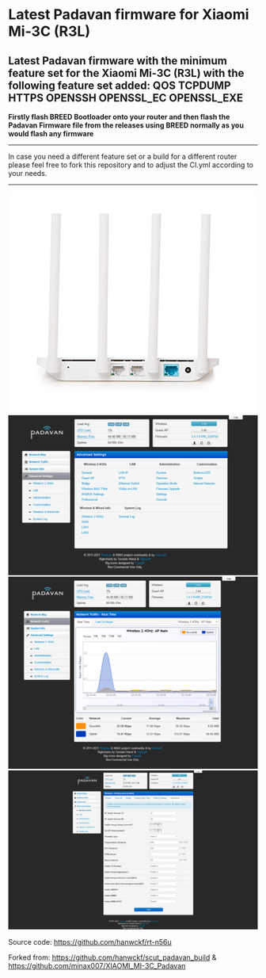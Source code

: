 # Latest Padavan firmware for Xiaomi Mi-3C (R3L)

Latest Padavan firmware with the minimum feature set for the **Xiaomi Mi-3C (R3L)**
with the following feature set added:   **QOS**
                                        **TCPDUMP**
                                        **HTTPS**
                                        **OPENSSH**
                                        **OPENSSL_EC**
                                        **OPENSSL_EXE**
---
**Firstly flash BREED Bootloader onto your router and then flash the Padavan Firmware file from the releases using BREED normally as you would flash any firmware** 

________________________________________________________________

In case you need a different feature set or a build for a different router please feel free to fork this repository and to adjust the CI.yml according to your needs. 

__________________________________________________________________

![image1](https://github.com/pushkar-bharambe/Mi_WiFi_3C-Padavan_Firmware/blob/main/images/image1.jpg)
![screenshot1](https://github.com/pushkar-bharambe/Mi_WiFi_3C-Padavan_Firmware/blob/main/images/screenshot1.png)
![screenshot2](https://github.com/pushkar-bharambe/Mi_WiFi_3C-Padavan_Firmware/blob/main/images/screenshot2.png)
![screenshot3](https://github.com/pushkar-bharambe/Mi_WiFi_3C-Padavan_Firmware/blob/main/images/screenshot3.png)

Source code: https://github.com/hanwckf/rt-n56u

Forked from: https://github.com/hanwckf/scut_padavan_build & https://github.com/minax007/XIAOMI_MI-3C_Padavan
